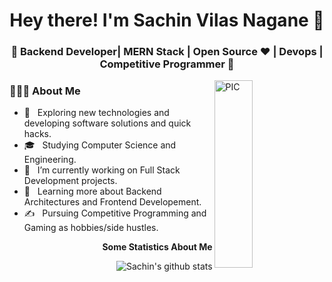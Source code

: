 <h1 align="center">Hey there! I'm Sachin Vilas Nagane 👋 </h1>
<h3 align="center">🚀 Backend Developer| MERN Stack | Open Source ♥ | Devops | Competitive Programmer  🚀</h3>
<img width = "35%" align="right" alt="PIC" height="300px" src="https://www.pngitem.com/pimgs/m/4-42822_apple-tv-copy-developer-illustration-png-transparent-png.png" />
<div align="left" height="300px"> 
  <h3> 👨🏻‍💻 About Me </h3>

  - 🤔 &nbsp; Exploring new technologies and developing software solutions and quick hacks.
  - 🎓 &nbsp; Studying Computer Science and Engineering.
  - 💼 &nbsp; I’m currently working on Full Stack Development projects.
  - 🌱 &nbsp; Learning more about Backend Architectures and Frontend Developement.
  - ✍️ &nbsp; Pursuing Competitive Programming and Gaming as hobbies/side hustles.  
</div>

<div width = "35%" align="right">
<b>Some Statistics About Me </b>

![Sachin's github stats](https://github-readme-stats.vercel.app/api?username=SAchu47&&show_icons=true&title_color=ffffff&icon_color=bb2acf&text_color=daf7dc&bg_color=151515)<br>

</div>
